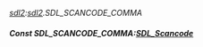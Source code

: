 _[sdl2](../../modules/sdl2/sdl2-module.md):[sdl2](../../modules/sdl2/sdl2-module.md).SDL\_SCANCODE\_COMMA_
##### Const SDL\_SCANCODE\_COMMA:[SDL_Scancode](../../modules/sdl2/sdl2-sdl_scancode.md)
